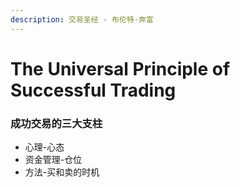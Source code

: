 ```yaml
---
description: 交易圣经 - 布伦特·奔富
---
```


# The Universal Principle of Successful Trading

### 成功交易的三大支柱

* 心理-心态
* 资金管理-仓位
* 方法-买和卖的时机



